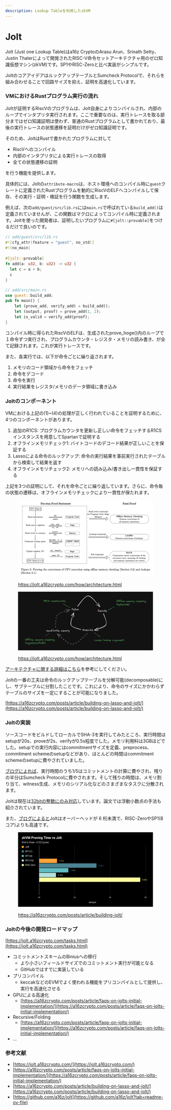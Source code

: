 ```yaml
---
description: Lookup Tableを利用したzkVM
---
```


# Jolt

Jolt (Just one Lookup Table)はa16z CryptoのArasu Arun、Srinath Setty、Justin Thalerによって開発されたRISC-V命令セットアーキテクチャ用のゼロ知識仮想マシン(zkVM)です。SP1やRISC-Zeroと比べ実装がシンプルです。

JoltのコアアイデアはルックアップテーブルとSumcheck Protocolで、それらを組み合わせることで回路サイズを抑え、証明を高速化しています。

### VMにおけるRustプログラム実行の流れ

Joltが証明するRiscVのプログラムは、Jolt自身によりコンパイルされ、内部のループでインタプリタ実行されます。ここで重要なのは、実行トレースを取る部分まではゼロ知識証明は使わず、普通のRustプログラムとして書かれており、最後の実行トレースの状態遷移を証明だけがゼロ知識証明です。

そのため、JoltはRustで書かれたプログラムに対して
- RiscVへのコンパイル
- 内部のインタプリタによる実行トレースの取得
- 全ての状態遷移の証明

を行う機能を提供します。


具体的には、Joltの`attribute-macro`は、ホスト環境へのコンパイル時に`guest`クレートに定義されたRustプログラムを動的にRiscVのELFへコンパイルして保存、その実行・証明・検証を行う関数を生成します。


例えば、次の`add/guest/src/lib.rs`には`main.rs`で呼ばれている`build_add()`は定義されていませんが、この関数はマクロによってコンパイル時に定義されます。Joltを使った開発者は、証明したいプログラムに`#[jolt::provable]`をつけるだけで良いのです。

```rust
// add/guest/src/lib.rs
#![cfg_attr(feature = "guest", no_std)]
#![no_main]

#[jolt::provable]
fn add(a: u32, b: u32) -> u32 {
  let c = a + b;
  c
}
```
```rust
// add/src/main.rs
use guest::build_add;
pub fn main() {
    let (prove_add, verify_add) = build_add();
    let (output, proof) = prove_add(1, 2);
    let is_valid = verify_add(proof);
}
```

コンパイル時に得られたRiscVのELFは、生成されたprove_hoge()内のループで１命令ずつ実行され、プログラムカウンタ・レジスタ・メモリの読み書き、が全て記録されます。これが実行トレースです。


また、各実行では、以下が命令ごとに繰り返されます。

1. メモリのコード領域から命令をフェッチ
2. 命令をデコード
3. 命令を実行
4. 実行結果をレジスタ/メモリのデータ領域に書き込み


### Joltのコンポーネント

VMにおける上記の(1)\~(4)の処理が正しく行われていることを証明するために、4つのコンポーネントがあります。

1. 追加のR1CS: プログラムカウンタを更新し正しい命令をフェッチするR1CSインスタンスを用意してSpartanで証明する
2. オフラインメモリチェック1: バイトコードのデコード結果が正しいことを保証する
3. Lassoによる命令のルックアップ: 命令の実行結果を事前実行されたテーブルから検索して結果を返す
4. オフラインメモリチェック2: メモリへの読み込み/書き出し一貫性を保証する

上記を3つの証明にして、それを命令ごとに繰り返しています。さらに、命令毎の状態の遷移は、オフラインメモリチェックにより一貫性が保たれます。

<figure><img src="../../.gitbook/assets/figure2.png" alt=""><figcaption><p><a href="https://jolt.a16zcrypto.com/how/architecture.html">https://jolt.a16zcrypto.com/how/architecture.html</a></p></figcaption></figure>

<figure><img src="../../.gitbook/assets/fetch_decode_execute (2).png" alt=""><figcaption><p><a href="https://jolt.a16zcrypto.com/how/architecture.html">https://jolt.a16zcrypto.com/how/architecture.html</a></p></figcaption></figure>

[アーキテクチャに関する詳細はこちら](https://jolt.a16zcrypto.com/how/architecture.html)を参考にしてください。

Joltの一番の工夫は命令のルックアップテーブルを分解可能(decomposable)にし、サブテーブルに分割したことです。これにより、命令のサイズにかかわらずテーブルのサイズを一定にすることが可能になりました。

[https://a16zcrypto.com/posts/article/building-on-lasso-and-jolt/](https://a16zcrypto.com/posts/article/building-on-lasso-and-jolt/)

### Joltの実装

ソースコードをビルドしてローカルでSHA-3を実行してみたところ、実行時間はsetupが20s、proveが2s、verifyが0.5s程度でした。メモリ利用料は3GBほどでした。setupでの実行内容にはcommitmentサイズを定義、preprocess、commitment schemeのsetupなどがあり、ほとんどの時間はcommitment schemeのsetupに費やされていました。

[ブログによれば](https://a16zcrypto.com/posts/article/faqs-on-jolts-initial-implementation/)、実行時間のうち1/5はコミットメントの計算に費やされ、残りの半分はSumcheck Protocolに費やされます。そして残りの時間は、メモリ割り当て、witness生成、メモリのシリアル化などのさまざまなタスクに分散されます。

Joltは現在は[32bitの整数にのみ対応](https://a16zcrypto.com/posts/article/building-jolt/)しています。論文では浮動小数点の手法も紹介されています。

また、[ブログによると](https://a16zcrypto.com/posts/article/building-jolt/)Joltはオーバーヘッドが 6 桁未満で、RISC-ZeroやSP1(8コア)よりも高速です。

<figure><img src="../../.gitbook/assets/zkVM-Proving-Time-vs-Jolt.svg" alt=""><figcaption><p><a href="https://a16zcrypto.com/posts/article/building-jolt/">https://a16zcrypto.com/posts/article/building-jolt/</a></p></figcaption></figure>

### Joltの今後の開発ロードマップ

[https://jolt.a16zcrypto.com/tasks.html](https://jolt.a16zcrypto.com/tasks.html)

* コミットメントスキームのBiniusへの移行
  * より小さいフィールドサイズでのコミットメント実行が可能となる
  * GitHubではすでに実装している
* プリコンパイル
  * keccakなどのEVMでよく使われる機能をプリコンパイルとして提供し、実行を高速化させる
* GPUによる高速化
  * [https://a16zcrypto.com/posts/article/faqs-on-jolts-initial-implementation/](https://a16zcrypto.com/posts/article/faqs-on-jolts-initial-implementation/)
* Recursive/Folding
  * [https://a16zcrypto.com/posts/article/faqs-on-jolts-initial-implementation/](https://a16zcrypto.com/posts/article/faqs-on-jolts-initial-implementation/)
* ...

### 参考文献

* [https://jolt.a16zcrypto.com/](https://jolt.a16zcrypto.com/)
* [https://a16zcrypto.com/posts/article/faqs-on-jolts-initial-implementation/](https://a16zcrypto.com/posts/article/faqs-on-jolts-initial-implementation/)
* [https://a16zcrypto.com/posts/article/building-on-lasso-and-jolt/](https://a16zcrypto.com/posts/article/building-on-lasso-and-jolt/)
* [https://github.com/a16z/jolt](https://github.com/a16z/jolt?tab=readme-ov-file)


